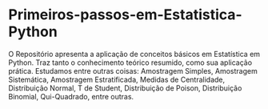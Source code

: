 # Primeiros-passos-em-Estatistica-Python

O Repositório apresenta a aplicação de conceitos básicos em Estatística em Python.
Traz tanto o conhecimento teórico resumido, como sua aplicação prática.
Estudamos entre outras coisas: Amostragem Simples, Amostragem Sistemática, Amostragem Estratificada, Medidas de Centralidade, Distribuição Normal, T de Student, Distribuição de Poison, Distribuição Binomial, Qui-Quadrado, entre outras.
